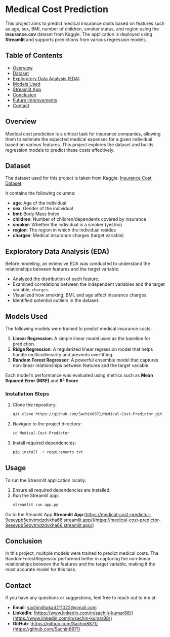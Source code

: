 # Medical Cost Prediction

This project aims to predict medical insurance costs based on features such as age, sex, BMI, number of children, smoker status, and region using the **insurance.csv** dataset from Kaggle. The application is deployed using **Streamlit** and supports predictions from various regression models.

## Table of Contents
- [Overview](#overview)
- [Dataset](#dataset)
- [Exploratory Data Analysis (EDA)](#exploratory-data-analysis-eda)
- [Models Used](#models-used)
- [Streamlit App](#streamlit-app)
- [Conclusion](#conclusion)
- [Future Improvements](#future-improvements)
- [Contact](#contact)

## Overview

Medical cost prediction is a critical task for insurance companies, allowing them to estimate the expected medical expenses for a given individual based on various features. This project explores the dataset and builds regression models to predict these costs effectively.

## Dataset

The dataset used for this project is taken from Kaggle: [Insurance Cost Dataset](https://www.kaggle.com/datasets/mirichoi0218/insurance).

It contains the following columns:
- **age**: Age of the individual
- **sex**: Gender of the individual
- **bmi**: Body Mass Index
- **children**: Number of children/dependents covered by insurance
- **smoker**: Whether the individual is a smoker (yes/no)
- **region**: The region in which the individual resides
- **charges**: Medical insurance charges (target variable)

## Exploratory Data Analysis (EDA)

Before modeling, an extensive EDA was conducted to understand the relationships between features and the target variable:
- Analyzed the distribution of each feature.
- Examined correlations between the independent variables and the target variable, `charges`.
- Visualized how smoking, BMI, and age affect insurance charges.
- Identified potential outliers in the dataset.

## Models Used

The following models were trained to predict medical insurance costs:

1. **Linear Regression**: A simple linear model used as the baseline for prediction.
2. **Ridge Regression**: A regularized linear regression model that helps handle multicollinearity and prevents overfitting.
3. **Random Forest Regressor**: A powerful ensemble model that captures non-linear relationships between features and the target variable.

Each model's performance was evaluated using metrics such as **Mean Squared Error (MSE)** and **R² Score**.

### **Installation Steps**

1. Clone the repository:
   ```bash
   git clone https://github.com/Sachin8871/Medical-Cost-Predictor.git
   ```
2. Navigate to the project directory:
   ```bash
   cd Medical-Cost-Predictor
   ```
3. Install required dependencies:
   ```bash
   pip install -r requirements.txt
   ```

## **Usage**

To run the Streamlit application locally:

1. Ensure all required dependencies are installed.
2. Run the Streamlit app:
   ```bash
   streamlit run app.py
   ```

Go to the Steamlit App
**Streamlit App**:[https://medical-cost-predictor-9eseypb5ebvtmdzdvkha66.streamlit.app/](https://medical-cost-predictor-9eseypb5ebvtmdzdvkha66.streamlit.app/)


## **Conclusion**
In this project, multiple models were trained to predict medical costs. The RandomForestRegressor performed better in capturing the non-linear relationships between the features and the target variable, making it the most accurate model for this task.

## Contact

If you have any questions or suggestions, feel free to reach out to me at:

- **Email**: [sachindhakad211023@gmail.com](sachindhakad211023@gmail.com)
- **LinkedIn**: [https://www.linkedin.com/in/sachin-kumar88/](https://www.linkedin.com/in/sachin-kumar88/)
- **GitHub**: [https://github.com/Sachin8871](https://github.com/Sachin8871)
